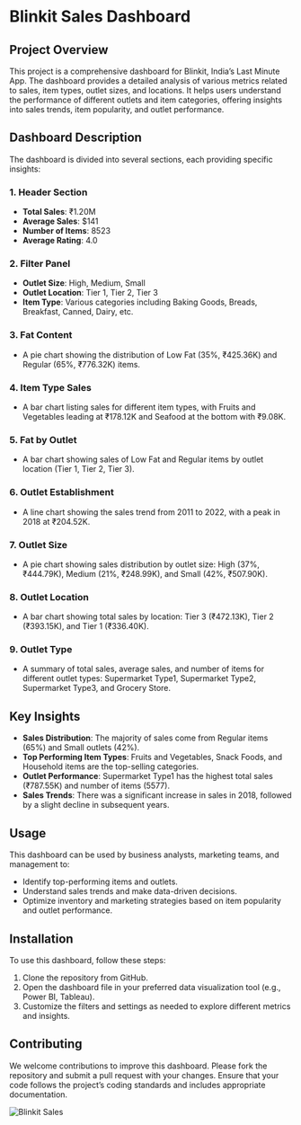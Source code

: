 # Blinkit Sales Dashboard

## Project Overview

This project is a comprehensive dashboard for Blinkit, India’s Last Minute App. The dashboard provides a detailed analysis of various metrics related to sales, item types, outlet sizes, and locations. It helps users understand the performance of different outlets and item categories, offering insights into sales trends, item popularity, and outlet performance.

## Dashboard Description

The dashboard is divided into several sections, each providing specific insights:

### 1. Header Section
- **Total Sales**: ₹1.20M
- **Average Sales**: $141
- **Number of Items**: 8523
- **Average Rating**: 4.0

### 2. Filter Panel
- **Outlet Size**: High, Medium, Small
- **Outlet Location**: Tier 1, Tier 2, Tier 3
- **Item Type**: Various categories including Baking Goods, Breads, Breakfast, Canned, Dairy, etc.

### 3. Fat Content
- A pie chart showing the distribution of Low Fat (35%, ₹425.36K) and Regular (65%, ₹776.32K) items.

### 4. Item Type Sales
- A bar chart listing sales for different item types, with Fruits and Vegetables leading at ₹178.12K and Seafood at the bottom with ₹9.08K.

### 5. Fat by Outlet
- A bar chart showing sales of Low Fat and Regular items by outlet location (Tier 1, Tier 2, Tier 3).

### 6. Outlet Establishment
- A line chart showing the sales trend from 2011 to 2022, with a peak in 2018 at ₹204.52K.

### 7. Outlet Size
- A pie chart showing sales distribution by outlet size: High (37%, ₹444.79K), Medium (21%, ₹248.99K), and Small (42%, ₹507.90K).

### 8. Outlet Location
- A bar chart showing total sales by location: Tier 3 (₹472.13K), Tier 2 (₹393.15K), and Tier 1 (₹336.40K).

### 9. Outlet Type
- A summary of total sales, average sales, and number of items for different outlet types: Supermarket Type1, Supermarket Type2, Supermarket Type3, and Grocery Store.

## Key Insights

- **Sales Distribution**: The majority of sales come from Regular items (65%) and Small outlets (42%).
- **Top Performing Item Types**: Fruits and Vegetables, Snack Foods, and Household items are the top-selling categories.
- **Outlet Performance**: Supermarket Type1 has the highest total sales (₹787.55K) and number of items (5577).
- **Sales Trends**: There was a significant increase in sales in 2018, followed by a slight decline in subsequent years.

## Usage

This dashboard can be used by business analysts, marketing teams, and management to:
- Identify top-performing items and outlets.
- Understand sales trends and make data-driven decisions.
- Optimize inventory and marketing strategies based on item popularity and outlet performance.

## Installation

To use this dashboard, follow these steps:
1. Clone the repository from GitHub.
2. Open the dashboard file in your preferred data visualization tool (e.g., Power BI, Tableau).
3. Customize the filters and settings as needed to explore different metrics and insights.

## Contributing

We welcome contributions to improve this dashboard. Please fork the repository and submit a pull request with your changes. Ensure that your code follows the project’s coding standards and includes appropriate documentation.

![Blinkit Sales](https://github.com/user-attachments/assets/7c25cebe-60e9-4fee-9022-cc0d15795ec9)
